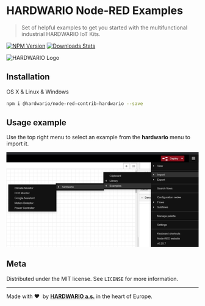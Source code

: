 # HARDWARIO Node-RED Examples

> Set of helpful examples to get you started with the multifunctional industrial HARDWARIO IoT Kits.

[![NPM Version][npm-image]][npm-url]
[![Downloads Stats][npm-downloads]][npm-url]

![](hardwario/icons/hardwario.png "HARDWARIO Logo")

## Installation

OS X & Linux & Windows

```sh
npm i @hardwario/node-red-contrib-hardwario --save
```

## Usage example

Use the top right menu to select an example from the **hardwario** menu to import it.

![](icons/example.png "Usage example")

## Meta

Distributed under the MIT license. See `LICENSE` for more information.

---

Made with &#x2764;&nbsp; by [**HARDWARIO a.s.**](https://www.hardwario.com/) in the heart of Europe.

<!-- Markdown link & img dfn's -->

[npm-image]: https://img.shields.io/npm/v/@hardwario/node-red-contrib-hardwario.svg?style=flat-square
[npm-url]: https://www.npmjs.com/package/@hardwario/node-red-contrib-hardwario
[npm-downloads]: https://img.shields.io/npm/dm/@hardwario/node-red-contrib-hardwario.svg?style=flat-square
[wiki]: https://developers.hardwario.com/
